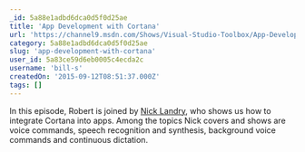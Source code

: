 ```yaml
---
_id: 5a88e1adbd6dca0d5f0d25ae
title: 'App Development with Cortana'
url: 'https://channel9.msdn.com/Shows/Visual-Studio-Toolbox/App-Development-with-Cortana'
category: 5a88e1adbd6dca0d5f0d25ae
slug: 'app-development-with-cortana'
user_id: 5a83ce59d6eb0005c4ecda2c
username: 'bill-s'
createdOn: '2015-09-12T08:51:37.000Z'
tags: []
---
```


In this episode, Robert is joined by <a href="https://twitter.com/ActiveNick">Nick Landry</a>, who shows us how to integrate Cortana into apps. Among the topics Nick covers and shows are voice commands, speech recognition and synthesis, background voice commands and continuous dictation.
